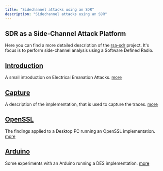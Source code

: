 ```yaml
---
title: "Sidechannel attacks using an SDR"
description: "Sidechannel attacks using an SDR"
---
```



## SDR as a Side-Channel Attack Platform

Here you can find a more detailed description of the [rsa-sdr](https://github.com/bolek42/rsa-sdr) project.
It's focus is to perform side-channel analysis using a Software Defined Radio.

## [Introduction](introduction.html)
A small introduction on Electrical Emanation Attacks. [more](introduction.html)

## [Capture](capture.html)
A description of the implementation, that is used to capture the traces. [more](capture.html)

## [OpenSSL](openssl.html)
The findings applied to a Desktop PC running an OpenSSL implementation. [more](openssl.html)

## [Arduino](arduino.html)
Some experiments with an Arduino running a DES implementation. [more](arduino.html)
